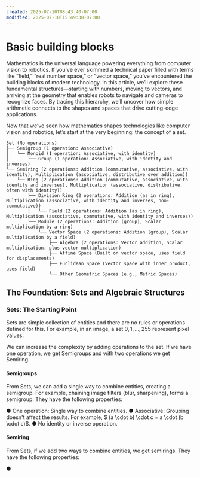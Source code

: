 ```yaml
---
created: 2025-07-10T08:43:40-07:00
modified: 2025-07-10T15:49:38-07:00
---
```


# Basic building blocks

Mathematics is the universal language powering everything from computer vision to robotics. If you’ve ever skimmed a technical paper filled with terms like “field,” “real number space,” or “vector space,” you’ve encountered the building blocks of modern technology. In this article, we’ll explore these fundamental structures—starting with numbers, moving to vectors, and arriving at the geometry that enables robots to navigate and cameras to recognize faces. By tracing this hierarchy, we’ll uncover how simple arithmetic connects to the shapes and spaces that drive cutting-edge applications.

Now that we’ve seen how mathematics shapes technologies like computer vision and robotics, let’s start at the very beginning: the concept of a set.

```
Set (No operations)
├── Semigroup (1 operation: Associative)
│   └── Monoid (1 operation: Associative, with identity)
│       └── Group (1 operation: Associative, with identity and inverses)
└── Semiring (2 operations: Addition (commutative, associative, with identity), Multiplication (associative, distributive over addition))
    └── Ring (2 operations: Addition (commutative, associative, with identity and inverses), Multiplication (associative, distributive, often with identity))
        ├── Division Ring (2 operations: Addition (as in ring), Multiplication (associative, with identity and inverses, non-commutative))
        │   └── Field (2 operations: Addition (as in ring), Multiplication (associative, commutative, with identity and inverses))
        └── Module (2 operations: Addition (group), Scalar multiplication by a ring)
            └── Vector Space (2 operations: Addition (group), Scalar multiplication by a field)
                ├── Algebra (2 operations: Vector addition, Scalar multiplication, plus vector multiplication)
                ├── Affine Space (Built on vector space, uses field for displacements)
                ├── Euclidean Space (Vector space with inner product, uses field)
                └── Other Geometric Spaces (e.g., Metric Spaces)
```


## The Foundation: Sets and Algebraic Structures


### Sets: The Starting Point

Sets are simple collection of entities and there are no rules or operations defined for this. For example, in an image, a set ${0, 1, ..., 255}$ represent pixel values. 

We can increase the complexity by adding operations to the set. If we have one operation, we get Semigroups and with two operations we get Semiring.

#### Semigroups

From Sets,  we can add a single way to combine entities, creating a semigroup. For example,  chaining image filters (blur, sharpening), forms a semigroup. They have the following properties:

● One operation: Single way to combine entities. 
● Associative: Grouping doesn't affect the results. For example, $ (a \cdot b) \cdot c = a \cdot (b \cdot c)$.
● No identity or inverse operation. 

#### Semiring

From Sets, if we add two ways to combine entities,  we get semirings. They have the following properties:

●
